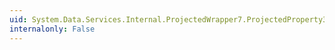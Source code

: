 ```yaml
---
uid: System.Data.Services.Internal.ProjectedWrapper7.ProjectedProperty3
internalonly: False
---
```

